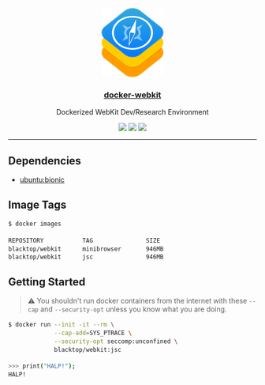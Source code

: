 <p align="center">
  <a href="https://github.com/blacktop/docker-webkit"><img alt="Logo" src="https://github.com/blacktop/docker-webkit/raw/master/docs/logo.png" height="140" /></a>
  <a href="https://github.com/blacktop/docker-webkit"><h3 align="center">docker-webkit</h3></a>
  <p align="center">Dockerized WebKit Dev/Research Environment</p>
  <p align="center">
    <a href="https://hub.docker.com/r/blacktop/webkit/" alt="Docker Stars">
          <img src="https://img.shields.io/docker/stars/blacktop/webkit.svg" /></a>
    <a href="https://hub.docker.com/r/blacktop/webkit/" alt="Docker Pulls">
          <img src="https://img.shields.io/docker/pulls/blacktop/webkit.svg" /></a>
    <a href="https://hub.docker.com/r/blacktop/webkit/" alt="Docker Image">
          <img src="https://img.shields.io/badge/docker%20image-946MB-blue.svg" /></a>
</p>

---

## Dependencies

- [ubuntu:bionic](https://hub.docker.com/_/ubuntu/)

## Image Tags

```bash
$ docker images

REPOSITORY           TAG               SIZE
blacktop/webkit      minibrowser       946MB
blacktop/webkit      jsc               946MB
```

## Getting Started

> :warning: You shouldn't run docker containers from the internet with these `--cap` and `--security-opt` unless you know what you are doing.

```bash
$ docker run --init -it --rm \
             --cap-add=SYS_PTRACE \
             --security-opt seccomp:unconfined \
             blacktop/webkit:jsc

>>> print("HALP!");
HALP!
```
